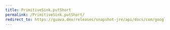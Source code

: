 ```yaml
---
title: PrimitiveSink.putShort
permalink: /PrimitiveSink.putShort/
redirect_to: https://guava.dev/releases/snapshot-jre/api/docs/com/google/common/hash/PrimitiveSink.html#putShort-short-
---
```

